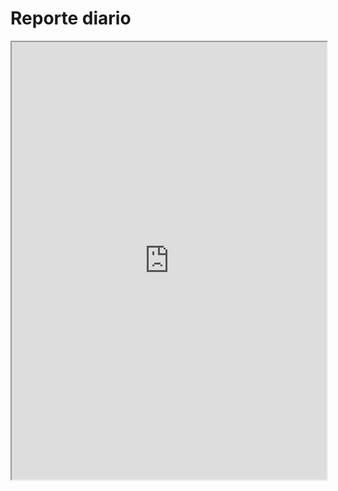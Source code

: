 # Reporte diario 

<iframe src="https://github.com/pandemiaventana/pandemiaventana/blob/main/out/diario/pdf/ult/ult.pdf" width="100%" height="700px">
</iframe>

